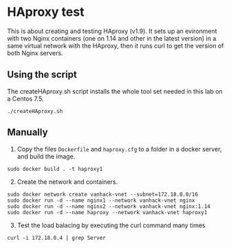 # HAproxy test

This is about creating and testing HAproxy (v1.9). It sets up an evironment with two Nginx containers (one on 1.14 and other in the latest version) in a same virtual network with the HAproxy, then it runs curl to get the version of both Nginx servers.

## Using the script

The createHAproxy.sh script installs the whole tool set needed in this lab on a Centos 7.5. 

`./createHAproxy.sh`

## Manually

1. Copy the files `Dockerfile` and `haproxy.cfg` to a folder in a docker server, and build the image.

`sudo docker build . -t haproxy1`

2. Create the network and containers.

````
sudo docker network create vanhack-vnet --subnet=172.18.0.0/16
sudo docker run -d --name nginx1 --network vanhack-vnet nginx
sudo docker run -d --name nginx2 --network vanhack-vnet nginx:1.14
sudo docker run -d --name haproxy --network vanhack-vnet haproxy1
````

3. Test the load balacing by executing the curl command many times

`curl -i 172.18.0.4 | grep Server`
